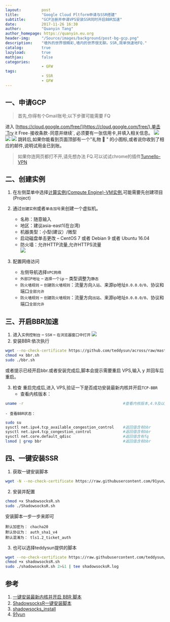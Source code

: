 ```yaml
---
layout:         post
title:          "Google Cloud Pltform申请与SSR搭建"
subtitle:       "GCP注册并申请VPS安装SSR同时开启BBR加速"
date:           2017-11-26 16:30
author:         "Quanyin Tang"
author_homepage: https://quanyin.eu.org
header-img:     "/Source/images/background/post-bg-gcp.png"
description:    "墙外的世界很精彩,墙内的世界很无聊。SSR,简单快速地FQ."
catalog:        true
lazyload:       true
mathjax:        false
categories:     
                - GFW
tags:
                - SSR
                - GFW
---
```

<!--
<a href="/Source/images/post-content/post-content/post-example.png"><img data-src="/Source/images/post-content/post-example.png" class="lazyload" alt=" " /></a>
-->
## 一、申请GCP
> 首先,你得有个Gmail账号;以下步骤可能需要 FQ

进入 [https://cloud.google.com/free/](https://cloud.google.com/free/),单击`Try it Free`-`接收条款`-`同意并继续`,
必须要有一张信用卡,并填入相关信息。
<a href="/Source/images/post-content/post-content/gcp-ssr/post-gcp-ssr-gcp-try.jpg"><img data-src="/Source/images/post-content/gcp-ssr/post-gcp-ssr-gcp-try.jpg" class="lazyload" alt=" " /></a>
<a href="/Source/images/post-content/post-content/gcp-ssr/post-gcp-ssr-gcp-agree.jpg"><img data-src="/Source/images/post-content/gcp-ssr/post-gcp-ssr-gcp-agree.jpg" class="lazyload" alt=" " /></a>
<a href="/Source/images/post-content/post-content/gcp-ssr/post-gcp-ssr-gcp-account.gif"><img data-src="/Source/images/post-content/gcp-ssr/post-gcp-ssr-gcp-account.gif" class="lazyload" alt=" " /></a>
跳转后,如果你能看到页面顶部有一个"礼物 🎁 " 的小图标,或者说你收到了相应的邮件,说明试用金已到账。
> 如果你连网页都打不开,请先想办法 FQ.可以试试chrome的插件[Tunnello-VPN](https://chrome.google.com/webstore/detail/tunnello-vpn-unblock-ultr/hoapmlpnmpaehilehggglehfdlnoegck)

## 二、创建实例
1. 在左侧菜单中选择[计算实例(Compute Engine)-VM实例](https://console.cloud.google.com/compute/instances),可能需要先创建项目(Project)
2. 通过`创建实例`或者`单击加号`来创建一个虚拟机。
    - 名称：随意输入
    - 地区：建议asia-east1(在台湾)
    - 机器类型：小型(建议）/微型
    - 启动磁盘单击更改 – CentOS 7 或者 Debian 9 或者 Ubuntu 16.04
    - 防火墙：允许HTTP流量,允许HTTPS流量   
<a href="/Source/images/post-content/post-content/gcp-ssr/post-gcp-ssr-gcp-instance.jpg"><img data-src="/Source/images/post-content/gcp-ssr/post-gcp-ssr-gcp-instance.jpg" class="lazyload" alt=" " /></a>

3. 配置网络访问
    - 左侧导航选择`VPC网络`
    - `外部IP地址` – `选择一个ip` – 类型调整为`静态`
    - `防火墙规则` – `创建防火墙规则`：流量方向`入站`、来源ip地址`0.0.0.0/0`、协议和端口`全部允许`
    - `防火墙规则` – `创建防火墙规则`：流量方向`出站`、来源ip地址`0.0.0.0/0`、协议和端口`全部允许`

## 三、开启BBR加速
1. 进入`实例控制台` – `SSH` – `在浏览器窗口中打开`
<a href="/Source/images/post-content/post-content/gcp-ssr/post-gcp-ssr-gcp-ssh-instance.jpg"><img data-src="/Source/images/post-content/gcp-ssr/post-gcp-ssr-gcp-ssh-instance.jpg" class="lazyload" alt=" " /></a>
2. 安装BBR:依次执行
```bash
wget --no-check-certificate https://github.com/teddysun/across/raw/master/bbr.sh
chmod +x bbr.sh
sudo ./bbr.sh
```
或者提示已经开启bbr.或者安装完成后,脚本会提示需要重启 VPS,输入 y 并回车后重启。

3. 检查
重启完成后,进入 VPS,验证一下是否成功安装最新内核并开启`TCP-BBR`
    - 查看内核版本：
```bash
uname -r                                            #查看内核版本,4.9及以上就OK了。
```

    - 查看BBR状态：
```bash
sudo su
sysctl net.ipv4.tcp_available_congestion_control    #返回值含有bbr
sysctl net.ipv4.tcp_congestion_control              #返回值含有bbr
sysctl net.core.default_qdisc                       #返回值含有fq
lsmod | grep bbr                                    #返回值含有bbr
```

## 四、一键安装SSR
1. 获取一键安装脚本
```bash
wget -N --no-check-certificate https://raw.githubusercontent.com/91yun/shadowsocks_install/master/shadowsocksR.sh 
```
2. 安装并配置
```bash
chmod +x ShadowsocksR.sh
sudo ./ShadowsocksR.sh
```
安装脚本一步一步来即可
```
默认加密为： chacha20
默认协议为： auth_sha1_v4
默认混淆为： tls1.2_ticket_auth
```

3. 也可以选择teddysun提供的脚本
```bash
wget --no-check-certificate https://raw.githubusercontent.com/teddysun/shadowsocks_install/master/shadowsocksR.sh
chmod +x shadowsocksR.sh
sudo ./shadowsocksR.sh 2>&1 | tee shadowsocksR.log
```

## 参考
1. [一键安装最新内核并开启 BBR 脚本](https://teddysun.com/489.html)
2. [ShadowsocksR一键安装脚本](https://shadowsocks.be/9.html)
3. [shadowsocks_install](https://github.com/iMeiji/shadowsocks_install)
4. [91yun](https://github.com/91yun/shadowsocks_install)
